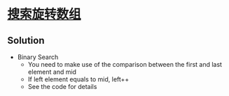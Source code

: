 # [搜索旋转数组](https://leetcode-cn.com/problems/search-rotate-array-lcci/)

## Solution
* Binary Search
  * You need to make use of the comparison between the first and last element and mid
  * If left element equals to mid, left++
  * See the code for details